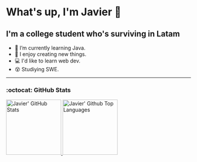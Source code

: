 # What's up, I'm Javier 🤘

## I'm a college student who's surviving in Latam

- 🥱 I’m currently learning Java.
- 🦾 I enjoy creating new things.
- 💻 I'd like to learn web dev.
- 😵 Studiying SWE.

---

### :octocat: GitHub Stats

<a href="https://github.com/jwar28">
  <img alt="Javier' GitHub Stats" height="150rem" src="https://github-readme-stats.vercel.app/api?username=jwar28&count_private=true&show_icons=true&include_all_commits=true&hide_border=true&title_color=ffff&icon_color=58a6ff&text_color=c9d1d9&bg_color=0d1117" />
</a>
<a href="https://github.com/jwar28?tab=repositories&type=source">
  <img alt= "Javier' Github Top Languages" height="150rem" src="https://github-readme-stats.vercel.app/api/top-langs/?username=jwar28&layout=compact&hide_border=true&title_color=ffff&icon_color=58a6ff&text_color=c9d1d9&bg_color=0d1117&langs_count=6" />
</a>

